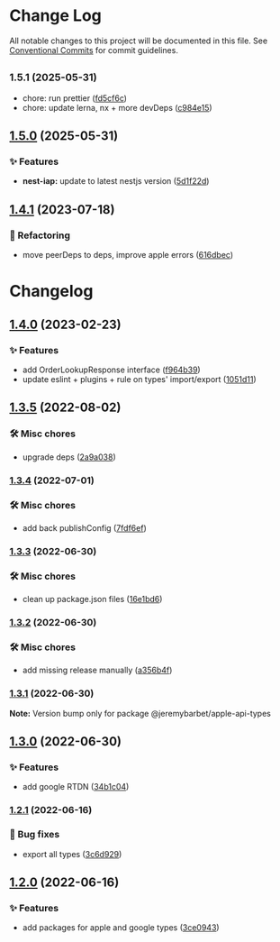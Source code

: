 # Change Log

All notable changes to this project will be documented in this file.
See [Conventional Commits](https://conventionalcommits.org) for commit guidelines.

## <small>1.5.1 (2025-05-31)</small>

- chore: run prettier ([fd5cf6c](https://github.com/jeremybarbet/iap/commit/fd5cf6c))
- chore: update lerna, nx + more devDeps ([c984e15](https://github.com/jeremybarbet/iap/commit/c984e15))

## [1.5.0](https://github.com/jeremybarbet/iap/compare/v1.4.1...v1.5.0) (2025-05-31)

### ✨ Features

- **nest-iap:** update to latest nestjs version ([5d1f22d](https://github.com/jeremybarbet/iap/commit/5d1f22dfb374d43b6cfd7ceabf26ee57c06f69cd))

## [1.4.1](https://github.com/jeremybarbet/iap/compare/v1.4.0...v1.4.1) (2023-07-18)

### 🚧 Refactoring

- move peerDeps to deps, improve apple errors ([616dbec](https://github.com/jeremybarbet/iap/commit/616dbec2742e6a64370f3c8d27ac9fbb38d9f90e))

# Changelog

## [1.4.0](https://github.com/jeremybarbet/iap/compare/v1.3.6...v1.4.0) (2023-02-23)

### ✨ Features

- add OrderLookupResponse interface ([f964b39](https://github.com/jeremybarbet/iap/commit/f964b3960b4c0bfdfce9285ac4d894fa9ab3ff4c))
- update eslint + plugins + rule on types' import/export ([1051d11](https://github.com/jeremybarbet/iap/commit/1051d110a16ee816b2e375fdffbc0d38b5e846ad))

## [1.3.5](https://github.com/jeremybarbet/iap/compare/v1.3.4...v1.3.5) (2022-08-02)

### 🛠️ Misc chores

- upgrade deps ([2a9a038](https://github.com/jeremybarbet/iap/commit/2a9a038ccaf454e684ff597ced99005874c4e853))

### [1.3.4](https://github.com/jeremybarbet/iap/compare/v1.3.3...v1.3.4) (2022-07-01)

### 🛠️ Misc chores

- add back publishConfig ([7fdf6ef](https://github.com/jeremybarbet/iap/commit/7fdf6eff50241f31e5c709bc33d200c299c22d73))

### [1.3.3](https://github.com/jeremybarbet/iap/compare/v1.3.2...v1.3.3) (2022-06-30)

### 🛠️ Misc chores

- clean up package.json files ([16e1bd6](https://github.com/jeremybarbet/iap/commit/16e1bd6119ba351319cf6a576e1427853f1b3123))

### [1.3.2](https://github.com/jeremybarbet/iap/compare/v1.3.1...v1.3.2) (2022-06-30)

### 🛠️ Misc chores

- add missing release manually ([a356b4f](https://github.com/jeremybarbet/iap/commit/a356b4f90c0ac5a21ba955bd3957fdca42c9fd0c))

### [1.3.1](https://github.com/jeremybarbet/iap/compare/v1.3.0...v1.3.1) (2022-06-30)

**Note:** Version bump only for package @jeremybarbet/apple-api-types

## [1.3.0](https://github.com/jeremybarbet/iap/compare/v1.2.1...v1.3.0) (2022-06-30)

### ✨ Features

- add google RTDN ([34b1c04](https://github.com/jeremybarbet/iap/commit/34b1c044c4872c0f3c83bb6973f5b0a2f65f1839))

### [1.2.1](https://github.com/jeremybarbet/iap/compare/v1.2.0...v1.2.1) (2022-06-16)

### 🐛 Bug fixes

- export all types ([3c6d929](https://github.com/jeremybarbet/iap/commit/3c6d929c32b83a61e747b1c58135294dbc4b9faa))

## [1.2.0](https://github.com/jeremybarbet/iap/compare/v1.1.2...v1.2.0) (2022-06-16)

### ✨ Features

- add packages for apple and google types ([3ce0943](https://github.com/jeremybarbet/iap/commit/3ce0943aceadfe75465e21ec187078209dbd5668))
